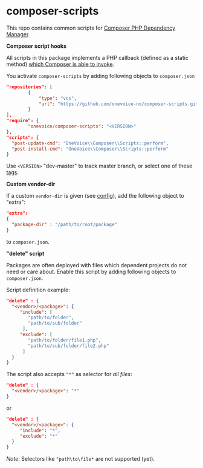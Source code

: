 composer-scripts
================

This repo contains common scripts for [Composer PHP Dependency Manager](http://getcomposer.org/).

**Composer script hooks**

All scripts in this package implements a PHP callback (defined as a static method) 
[which Composer is able to invoke](http://getcomposer.org/doc/articles/scripts.md#defining-scripts).

You activate `composer-scripts` by adding following objects to `composer.json`

```json 
"repositories": [
        {
            "type": "vcs",
            "url": "https://github.com/onevoice-no/composer-scripts.git"
        }        
],
"require": {
        "onevoice/composer-scripts": "<VERSION>"
},
"scripts": {
  "post-update-cmd": "OneVoice\\Composer\\Scripts::perform",
  "post-install-cmd": "OneVoice\\Composer\\Scripts::perform"
}
```

Use `<VERSION>` "dev-master" to track master branch, or select one of these 
[tags](https://github.com/onevoice-no/composer-scripts/tags).

**Custom vendor-dir**

If a custom `vendor-dir` is given (see [config](http://getcomposer.org/doc/04-schema.md#config)), 
add the following object to "extra":

```json
"extra": 
{ 
  "package-dir" : "/path/to/root/package"
}
```

to `composer.json`.

**"delete" script**

Packages are often deployed with files which dependent projects do not need or care about. 
Enable this script by adding following objects to `composer.json`.

Script definition example:

```json
"delete" : {
  "<vendor>/<package>": { 
     "include": [
        "path/to/folder",
        "path/to/sub/folder"
      ],
     "exclude": [
        "path/to/folder/file1.php",
        "path/to/sub/folder/file2.php"
      ]
  }
}
```

The script also accepts `"*"` as selector for *all files*:

```json
"delete" : {
  "<vendor>/<package>": "*"
}
```

or

```json
"delete" : {
  "<vendor>/<package>": { 
     "include": "*",
     "exclude": "*"
  }
}
```

*Note*: Selectors like `"path\to\file*` are not supported (yet).
